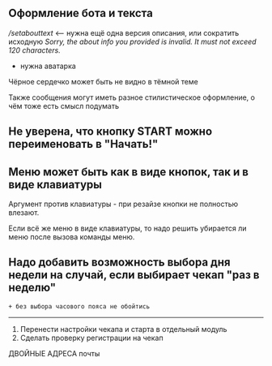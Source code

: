 ## Оформление бота и текста
*/setabouttext* <-- нужна ещё одна версия описания, или сократить исходную
*Sorry, the about info you provided is invalid. It must not exceed 120 characters.*
+ нужна аватарка

Чёрное сердечко может быть не видно в тёмной теме

Также сообщения могут иметь разное стилистическое оформление, о чём тоже есть смысл подумать

## Не уверена, что кнопку START можно переименовать в "Начать!"

## Меню может быть как в виде кнопок, так и в виде клавиатуры
Аргумент против клавиатуры - при резайзе кнопки не полностью влезают.

Если всё же меню в виде клавиатуры, то надо решить
	убирается ли меню после вызова команды меню.

## Надо добавить возможность выбора дня недели на случай, если выбирает чекап "раз в неделю"
	+ без выбора часового пояса не обойтись


------------------------------------------------------

1. Перенести настройки чекапа и старта в отдельный модуль
2. Сделать проверку регистрации на чекап


ДВОЙНЫЕ АДРЕСА почты
